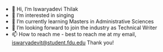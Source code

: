 - 👋 Hi, I’m Iswaryadevi Thilak
- 👀 I’m interested in singing
- 🌱 I’m currently learning Masters in Administrative Sciences
- 💞️ I’m looking forward to join the industry as Technical Writer
- 📫 How to reach me - best to reach me at my email, iswaryadevit@student.fdu.edu
Thank you! 

<!---
iswaryadevit/iswaryadevit is a ✨ special ✨ repository because its `README.md` (this file) appears on your GitHub profile.
You can click the Preview link to take a look at your changes.
--->
